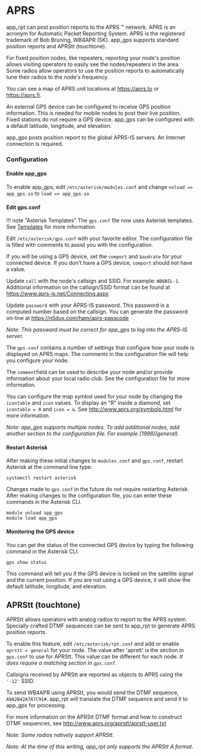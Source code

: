 # APRS
app_rpt can post position reports to the APRS :tm: network.
APRS is an acronym for Automatic Packet Reporting System. APRS is the
registered trademark of Bob Bruning, WB4APR (SK).
app_gps supports standard position reports and APRStt (touchtone).

For fixed position nodes, like repeaters, reporting your node's position allows visiting operators to easily
see the nodes/repeaters in the area. Some radios allow operators to
use the position reports to automatically tune their radios
to the node's frequency.

You can see a map of APRS unit locations at https://aprs.to or
https://aprs.fi.

An external GPS device can be configured to receive GPS position
information. This is needed for mobile nodes to post their
live position. Fixed stations do not require a GPS device.
app_gps can be configured with a default latitude, longitude,
and elevation.

app_gps posts position report to the global APRS-IS servers.  An
Internet connection is required.

### Configuration
#### Enable app_gps
To enable app_gps, edit `/etc/asterisk/modules.conf` and change
`noload => app_gps.so` to `load => app_gps.so`

#### Edit gps.conf
!!! note "Asterisk Templates"
The `gps.conf` file now uses Asterisk templates.  See [Templates](conftmpl.md.md)
for more information.

Edit `/etc/asterisk/gps.conf` with your favorite editor.  The 
configuration file is filled with comments to assist you with
the configuration.

If you will be using a GPS device, set the `comport` and `baudrate` for
your connected device.  If you don't have a GPS device, `comport`
should not have a value.

Update `call` with the node's callsign and SSID.  For example:
`WB6NIL-1`. Additional information on the callsign/SSID format 
can be found at https://www.aprs-is.net/Connecting.aspx

Update `password` with your APRS-IS password. This password is 
a computed number based on the callsign. 
You can generate the password on-line at https://n5dux.com/ham/aprs-passcode

*Note: This password must be correct for app_gps to log into
the APRS-IS server.*

The `gps.conf` contains a number of settings that configure
how your node is displayed on APRS maps. The comments in the
configuration file will help you configure your node.

The `comment`field can be used to describe your node and/or 
provide information about your local radio club. See the 
configuration file for more information.

You can configure the map symbol used for your node by changing
the `icontable` and `icon` values. To display an "R" inside a diamond, set
`icontable = R` and `icon = &`. See http://www.aprs.org/symbols.html
for more information.

*Note:  app_gps supports multiple nodes.  To add additional nodes,
add another section to the configuration file.  For example \[1998\](general).*

#### Restart Asterisk
After making these initial changes to `modules.conf` and `gps.conf`, restart
Asterisk at the command line type:

`systemctl restart asterisk`

Changes made to `gps.conf` in the future do not require restarting Asterisk.
After making changes to the configuration file, you can enter these
commands in the Asterisk CLI. 

```
module unload app_gps  
module load app_gps 
```

#### Monitoring the GPS device
You can get the status of the connected GPS device by typing the following
command in the Asterisk CLI.

`gps show status`

This command will tell you if the GPS device is locked on the
satellite signal and the current position.  If you are not using a 
GPS device, it will show the default latitude, longitude, and elevation.

## APRStt (touchtone)

APRStt allows operators with analog radios to report to the APRS
system.  Specially crafted DTMF sequences can be sent to app_rpt
to generate APRS position reports.

To enable this feature, edit `/etc/asterisk/rpt.conf` and
add or enable `aprstt = general` for your node.  The value after
'aprstt' is the section in `gps.conf` to use for APRStt.  This value
can be different for each node.  *It does require a matching
section in `gps.conf`.*

Callsigns received by APRStt are reported as objects to APRS using the 
`'-12'` SSID.

To send WB4APR using APRStt, you would send the DTMF sequence,
`A9A2B42A7A7C91#`.  app_rpt will translate the DTMF sequence and
send it to app_gps for processing.

For more information on the APRStt DTMF format and how to construct
DTMF sequences, see http://www.aprs.org/aprstt/aprstt-user.txt

*Note: Some radios natively support APRStt.*

*Note: At the time of this writing, app_rpt only supports
the APRStt A format.*



